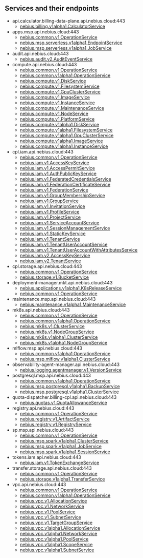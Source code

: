 ## Services and their endpoints

* api.calculator.billing-data-plane.api.nebius.cloud:443
  * [nebius.billing.v1alpha1.CalculatorService](nebius/billing/v1alpha1/calculator_service.proto)
* apps.msp.api.nebius.cloud:443
  * [nebius.common.v1.OperationService](nebius/common/v1/operation_service.proto)
  * [nebius.msp.serverless.v1alpha1.EndpointService](nebius/msp/serverless/v1alpha1/endpoint_service.proto)
  * [nebius.msp.serverless.v1alpha1.JobService](nebius/msp/serverless/v1alpha1/job_service.proto)
* audit.api.nebius.cloud:443
  * [nebius.audit.v2.AuditEventService](nebius/audit/v2/audit_event_service.proto)
* compute.api.nebius.cloud:443
  * [nebius.common.v1.OperationService](nebius/common/v1/operation_service.proto)
  * [nebius.common.v1alpha1.OperationService](nebius/common/v1alpha1/operation_service.proto)
  * [nebius.compute.v1.DiskService](nebius/compute/v1/disk_service.proto)
  * [nebius.compute.v1.FilesystemService](nebius/compute/v1/filesystem_service.proto)
  * [nebius.compute.v1.GpuClusterService](nebius/compute/v1/gpu_cluster_service.proto)
  * [nebius.compute.v1.ImageService](nebius/compute/v1/image_service.proto)
  * [nebius.compute.v1.InstanceService](nebius/compute/v1/instance_service.proto)
  * [nebius.compute.v1.MaintenanceService](nebius/compute/v1/maintenance_service.proto)
  * [nebius.compute.v1.NodeService](nebius/compute/v1/node_service.proto)
  * [nebius.compute.v1.PlatformService](nebius/compute/v1/platform_service.proto)
  * [nebius.compute.v1alpha1.DiskService](nebius/compute/v1alpha1/disk_service.proto)
  * [nebius.compute.v1alpha1.FilesystemService](nebius/compute/v1alpha1/filesystem_service.proto)
  * [nebius.compute.v1alpha1.GpuClusterService](nebius/compute/v1alpha1/gpu_cluster_service.proto)
  * [nebius.compute.v1alpha1.ImageService](nebius/compute/v1alpha1/image_service.proto)
  * [nebius.compute.v1alpha1.InstanceService](nebius/compute/v1alpha1/instance_service.proto)
* cpl.iam.api.nebius.cloud:443
  * [nebius.common.v1.OperationService](nebius/common/v1/operation_service.proto)
  * [nebius.iam.v1.AccessKeyService](nebius/iam/v1/access_key_service.proto)
  * [nebius.iam.v1.AccessPermitService](nebius/iam/v1/access_permit_service.proto)
  * [nebius.iam.v1.AuthPublicKeyService](nebius/iam/v1/auth_public_key_service.proto)
  * [nebius.iam.v1.FederatedCredentialsService](nebius/iam/v1/federated_credentials_service.proto)
  * [nebius.iam.v1.FederationCertificateService](nebius/iam/v1/federation_certificate_service.proto)
  * [nebius.iam.v1.FederationService](nebius/iam/v1/federation_service.proto)
  * [nebius.iam.v1.GroupMembershipService](nebius/iam/v1/group_membership_service.proto)
  * [nebius.iam.v1.GroupService](nebius/iam/v1/group_service.proto)
  * [nebius.iam.v1.InvitationService](nebius/iam/v1/invitation_service.proto)
  * [nebius.iam.v1.ProfileService](nebius/iam/v1/profile_service.proto)
  * [nebius.iam.v1.ProjectService](nebius/iam/v1/project_service.proto)
  * [nebius.iam.v1.ServiceAccountService](nebius/iam/v1/service_account_service.proto)
  * [nebius.iam.v1.SessionManagementService](nebius/iam/v1/session_management_service.proto)
  * [nebius.iam.v1.StaticKeyService](nebius/iam/v1/static_key_service.proto)
  * [nebius.iam.v1.TenantService](nebius/iam/v1/tenant_service.proto)
  * [nebius.iam.v1.TenantUserAccountService](nebius/iam/v1/tenant_user_account_service.proto)
  * [nebius.iam.v1.TenantUserAccountWithAttributesService](nebius/iam/v1/tenant_user_account_with_attributes_service.proto)
  * [nebius.iam.v2.AccessKeyService](nebius/iam/v2/access_key_service.proto)
  * [nebius.iam.v2.TenantService](nebius/iam/v2/tenant_service.proto)
* cpl.storage.api.nebius.cloud:443
  * [nebius.common.v1.OperationService](nebius/common/v1/operation_service.proto)
  * [nebius.storage.v1.BucketService](nebius/storage/v1/bucket_service.proto)
* deployment-manager.mkt.api.nebius.cloud:443
  * [nebius.applications.v1alpha1.K8sReleaseService](nebius/applications/v1alpha1/k8s_release_service.proto)
  * [nebius.common.v1.OperationService](nebius/common/v1/operation_service.proto)
* maintenance.msp.api.nebius.cloud:443
  * [nebius.maintenance.v1alpha1.MaintenanceService](nebius/maintenance/v1alpha1/maintenance_service.proto)
* mk8s.api.nebius.cloud:443
  * [nebius.common.v1.OperationService](nebius/common/v1/operation_service.proto)
  * [nebius.common.v1alpha1.OperationService](nebius/common/v1alpha1/operation_service.proto)
  * [nebius.mk8s.v1.ClusterService](nebius/mk8s/v1/cluster_service.proto)
  * [nebius.mk8s.v1.NodeGroupService](nebius/mk8s/v1/node_group_service.proto)
  * [nebius.mk8s.v1alpha1.ClusterService](nebius/mk8s/v1alpha1/cluster_service.proto)
  * [nebius.mk8s.v1alpha1.NodeGroupService](nebius/mk8s/v1alpha1/node_group_service.proto)
* mlflow.msp.api.nebius.cloud:443
  * [nebius.common.v1alpha1.OperationService](nebius/common/v1alpha1/operation_service.proto)
  * [nebius.msp.mlflow.v1alpha1.ClusterService](nebius/msp/mlflow/v1alpha1/cluster_service.proto)
* observability-agent-manager.api.nebius.cloud:443
  * [nebius.logging.agentmanager.v1.VersionService](nebius/logging/v1/agentmanager/version_service.proto)
* postgresql.msp.api.nebius.cloud:443
  * [nebius.common.v1alpha1.OperationService](nebius/common/v1alpha1/operation_service.proto)
  * [nebius.msp.postgresql.v1alpha1.BackupService](nebius/msp/postgresql/v1alpha1/backup_service.proto)
  * [nebius.msp.postgresql.v1alpha1.ClusterService](nebius/msp/postgresql/v1alpha1/cluster_service.proto)
* quota-dispatcher.billing-cpl.api.nebius.cloud:443
  * [nebius.quotas.v1.QuotaAllowanceService](nebius/quotas/v1/quota_allowance_service.proto)
* registry.api.nebius.cloud:443
  * [nebius.common.v1.OperationService](nebius/common/v1/operation_service.proto)
  * [nebius.registry.v1.ArtifactService](nebius/registry/v1/artifact_service.proto)
  * [nebius.registry.v1.RegistryService](nebius/registry/v1/registry_service.proto)
* sp.msp.api.nebius.cloud:443
  * [nebius.common.v1.OperationService](nebius/common/v1/operation_service.proto)
  * [nebius.msp.spark.v1alpha1.ClusterService](nebius/msp/spark/v1alpha1/cluster_service.proto)
  * [nebius.msp.spark.v1alpha1.JobService](nebius/msp/spark/v1alpha1/job_service.proto)
  * [nebius.msp.spark.v1alpha1.SessionService](nebius/msp/spark/v1alpha1/session_service.proto)
* tokens.iam.api.nebius.cloud:443
  * [nebius.iam.v1.TokenExchangeService](nebius/iam/v1/token_exchange_service.proto)
* transfer.storage.api.nebius.cloud:443
  * [nebius.common.v1.OperationService](nebius/common/v1/operation_service.proto)
  * [nebius.storage.v1alpha1.TransferService](nebius/storage/v1alpha1/transfer_service.proto)
* vpc.api.nebius.cloud:443
  * [nebius.common.v1.OperationService](nebius/common/v1/operation_service.proto)
  * [nebius.common.v1alpha1.OperationService](nebius/common/v1alpha1/operation_service.proto)
  * [nebius.vpc.v1.AllocationService](nebius/vpc/v1/allocation_service.proto)
  * [nebius.vpc.v1.NetworkService](nebius/vpc/v1/network_service.proto)
  * [nebius.vpc.v1.PoolService](nebius/vpc/v1/pool_service.proto)
  * [nebius.vpc.v1.SubnetService](nebius/vpc/v1/subnet_service.proto)
  * [nebius.vpc.v1.TargetGroupService](nebius/vpc/v1/target_group_service.proto)
  * [nebius.vpc.v1alpha1.AllocationService](nebius/vpc/v1alpha1/allocation_service.proto)
  * [nebius.vpc.v1alpha1.NetworkService](nebius/vpc/v1alpha1/network_service.proto)
  * [nebius.vpc.v1alpha1.PoolService](nebius/vpc/v1alpha1/pool_service.proto)
  * [nebius.vpc.v1alpha1.ScopeService](nebius/vpc/v1alpha1/scope_service.proto)
  * [nebius.vpc.v1alpha1.SubnetService](nebius/vpc/v1alpha1/subnet_service.proto)
